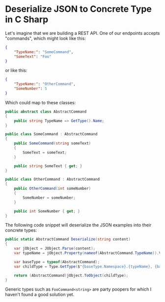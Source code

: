 # Deserialize JSON to Concrete Type in C Sharp

Let's imagine that we are building a REST API. One of our endpoints accepts
"commands", which might look like this:

``` json
{
    "TypeName:": "SomeCommand",
    "SomeText": "Foo"
}
```

or like this:

``` json
{
    "TypeName:": "OtherCommand",
    "SomeNumber": 5
}
```

Which could map to these classes:

``` c#
public abstract class AbstractCommand
{
    public string TypeName => GetType().Name;
}

public class SomeCommand : AbstractCommand
{
    public SomeCommand(string someText)
    {
        SomeText = someText;
    }

    public string SomeText { get; }
}

public class OtherCommand : AbstractCommand
{
    public OtherCommand(int someNumber)
    {
        SomeNumber = someNumber;
    }

    public int SomeNumber { get; }
}

```

The following code snippet will deserialize the JSON examples into their
concrete types:

``` c#
public static AbstractCommand Deserialize(string content)
{
    var jObject = JObject.Parse(content);
    var typeName = jObject.Property(nameof(AbstractCommand.TypeName)).Value.ToString();

    var baseType = typeof(AbstractCommand);
    var childType = Type.GetType($"{baseType.Namespace}.{typeName}, {baseType.Assembly}");

    return (AbstractCommand)jObject.ToObject(childType);
}
```

Generic types such as `FooCommand<string>` are party poopers for which I haven't
found a good solution yet.
